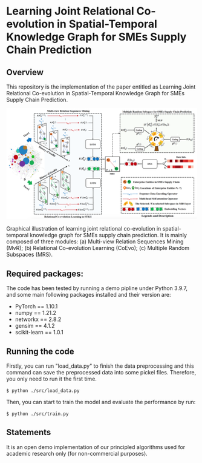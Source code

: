 # Learning Joint Relational Co-evolution in Spatial-Temporal Knowledge Graph for SMEs Supply Chain Prediction

## Overview
This repository is the implementation of the paper entitled as Learning Joint Relational Co-evolution in Spatial-Temporal Knowledge Graph for SMEs Supply Chain Prediction.

![](https://github.com/LiYouru0228/STKG-JRCL/blob/main/framework.png?raw=true)

Graphical illustration of learning joint relational co-evolution in spatial-temporal knowledge graph for SMEs supply chain prediction. It is mainly composed of three modules: (a) Multi-view Relation Sequences Mining (MvR); (b) Relational Co-evolution Learning (CoEvo); (c) Multiple Random Subspaces (MRS).

## Required packages:
The code has been tested by running a demo pipline under Python 3.9.7, and some main following packages installed and their version are:
- PyTorch == 1.10.1
- numpy == 1.21.2
- networkx == 2.8.2
- gensim == 4.1.2
- scikit-learn == 1.0.1

## Running the code
Firstly, you can run "load_data.py" to finish the data preprocessing and this command can save the preprocessed data into some pickel files. Therefore, you only need to run it the first time.

```
$ python ./src/load_data.py
```
Then, you can start to train the model and evaluate the performance by run:
```
$ python ./src/train.py
```

## Statements
It is an open demo implementation of our principled algorithms used for academic research only (for non-commercial purposes).
